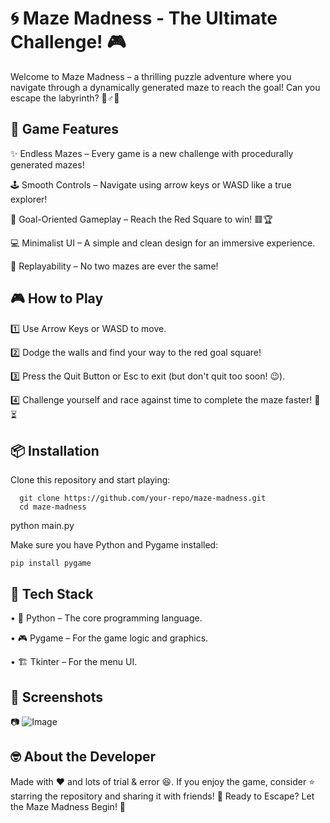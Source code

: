 # 🌀 Maze Madness - The Ultimate Challenge! 🎮

Welcome to Maze Madness – a thrilling puzzle adventure where you navigate through a dynamically generated maze to reach the goal! Can you escape the labyrinth? 🏃♂️💨
## 🚀 Game Features
✨ Endless Mazes – Every game is a new challenge with procedurally generated mazes!

🕹 Smooth Controls – Navigate using arrow keys or WASD like a true explorer!

🎯 Goal-Oriented Gameplay – Reach the Red Square to win! 🟥🏆

💻 Minimalist UI – A simple and clean design for an immersive experience.

🔄 Replayability – No two mazes are ever the same!

## 🎮 How to Play

1️⃣ Use Arrow Keys or WASD to move.

2️⃣ Dodge the walls and find your way to the red goal square!

3️⃣ Press the Quit Button or Esc to exit (but don't quit too soon! 😉).

4️⃣ Challenge yourself and race against time to complete the maze faster! 🏁⏳

## 📦 Installation

Clone this repository and start playing:

      git clone https://github.com/your-repo/maze-madness.git
      cd maze-madness
      
 python main.py
 
Make sure you have Python and Pygame installed:
  
    pip install pygame

## 🔧 Tech Stack

•	🐍 Python – The core programming language.

•	🎮 Pygame – For the game logic and graphics.

•	🏗 Tkinter – For the menu UI.

## 🎨 Screenshots

📷 ![Image](https://github.com/user-attachments/assets/89e3310e-f14e-49b1-a06a-f11183dae1b9)

## 🤓 About the Developer

Made with ❤️ and lots of trial & error 😆. If you enjoy the game, consider ⭐ starring the repository and sharing it with friends!
🚀 Ready to Escape? Let the Maze Madness Begin! 🎲

